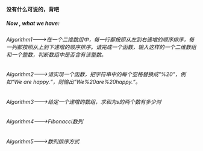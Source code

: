 #### 没有什么可说的，背吧
##### Now , what we have:
###### Algorithm1--->在一个二维数组中，每一行都按照从左到右递增的顺序排序，每一列都按照从上到下递增的顺序排序。请完成一个函数，输入这样的一个二维数组和一个整数，判断数组中是否含有该整数。
###### Algorithm2--->请实现一个函数，把字符串中的每个空格替换成"%20"，例如“We are happy.“，则输出”We%20are%20happy.“。
###### Algorithm3--->给定一个递增的数组，求和为s的两个数有多少对
###### Algorithm4--->Fibonacci数列
###### Algorithm5--->数列排序方式
